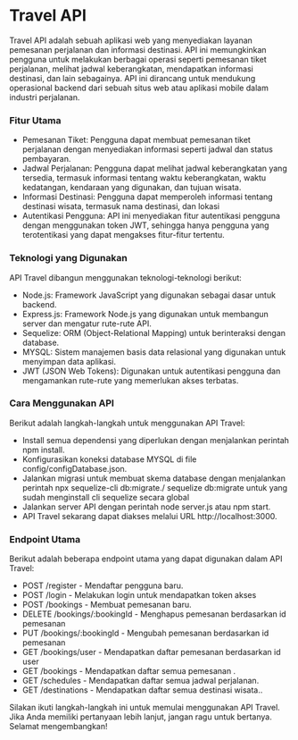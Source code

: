 # Travel API
Travel API adalah sebuah aplikasi web yang menyediakan layanan pemesanan perjalanan dan informasi destinasi. API ini memungkinkan pengguna untuk melakukan berbagai operasi seperti pemesanan tiket perjalanan, melihat jadwal keberangkatan, mendapatkan informasi destinasi, dan lain sebagainya. API ini dirancang untuk mendukung operasional backend dari sebuah situs web atau aplikasi mobile dalam industri perjalanan.

### Fitur Utama
- Pemesanan Tiket: Pengguna dapat membuat pemesanan tiket perjalanan dengan menyediakan informasi seperti jadwal dan status pembayaran.
- Jadwal Perjalanan: Pengguna dapat melihat jadwal keberangkatan yang tersedia, termasuk informasi tentang waktu keberangkatan, waktu kedatangan,  kendaraan yang digunakan, dan tujuan wisata.
- Informasi Destinasi: Pengguna dapat memperoleh informasi tentang destinasi wisata, termasuk nama destinasi, dan lokasi
- Autentikasi Pengguna: API ini menyediakan fitur autentikasi pengguna dengan menggunakan token JWT, sehingga hanya pengguna yang terotentikasi yang dapat mengakses fitur-fitur tertentu.

### Teknologi yang Digunakan
API Travel dibangun menggunakan teknologi-teknologi berikut:

- Node.js: Framework JavaScript yang digunakan sebagai dasar untuk backend.
- Express.js: Framework Node.js yang digunakan untuk membangun server dan mengatur rute-rute API.
- Sequelize: ORM (Object-Relational Mapping) untuk berinteraksi dengan database.
- MYSQL: Sistem manajemen basis data relasional yang digunakan untuk menyimpan data aplikasi.
- JWT (JSON Web Tokens): Digunakan untuk autentikasi pengguna dan mengamankan rute-rute yang memerlukan akses terbatas.

### Cara Menggunakan API
Berikut adalah langkah-langkah untuk menggunakan API Travel:

- Install semua dependensi yang diperlukan dengan menjalankan perintah npm install.
- Konfigurasikan koneksi database MYSQL di file config/configDatabase.json.
- Jalankan migrasi untuk membuat skema database dengan menjalankan perintah npx sequelize-cli db:migrate./ sequelize db:migrate untuk yang sudah menginstall cli sequelize secara global
- Jalankan server API dengan perintah node server.js atau npm start.
- API Travel sekarang dapat diakses melalui URL http://localhost:3000.


### Endpoint Utama
Berikut adalah beberapa endpoint utama yang dapat digunakan dalam API Travel:

- POST /register - Mendaftar pengguna baru.
- POST /login - Melakukan login untuk mendapatkan token akses
- POST /bookings - Membuat pemesanan baru.
- DELETE /bookings/:bookingId - Menghapus pemesanan berdasarkan id pemesanan
- PUT /bookings/:bookingId - Mengubah pemesanan berdasarkan id pemesanan
- GET /bookings/user - Mendapatkan daftar pemesanan berdasarkan id user
- GET /bookings - Mendapatkan daftar semua pemesanan .
- GET /schedules - Mendapatkan daftar semua jadwal perjalanan.
- GET /destinations - Mendapatkan daftar semua destinasi wisata..

Silakan ikuti langkah-langkah ini untuk memulai menggunakan API Travel. Jika Anda memiliki pertanyaan lebih lanjut, jangan ragu untuk bertanya. Selamat mengembangkan!